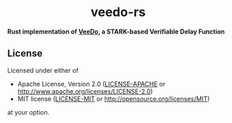 <p align="center">
  <h1 align="center">veedo-rs</h1>
</p>

**Rust implementation of [VeeDo](https://github.com/starkware-libs/veedo), a STARK-based Verifiable Delay Function**

## License

Licensed under either of

- Apache License, Version 2.0 ([LICENSE-APACHE](./LICENSE-APACHE) or <http://www.apache.org/licenses/LICENSE-2.0>)
- MIT license ([LICENSE-MIT](./LICENSE-MIT) or <http://opensource.org/licenses/MIT>)

at your option.
